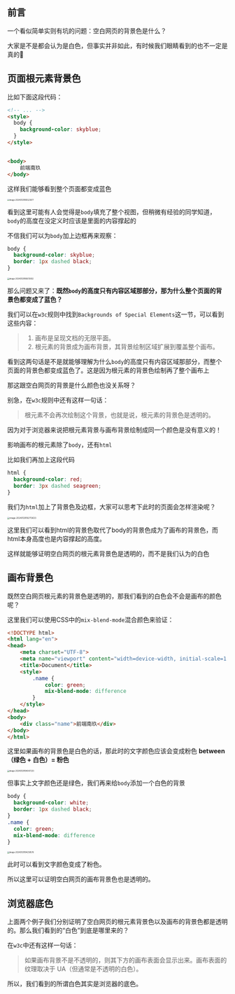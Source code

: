 ## 前言

一个看似简单实则有坑的问题：空白网页的背景色是什么？

大家是不是都会认为是白色，但事实并非如此，有时候我们眼睛看到的也不一定是真的🧐

## 页面根元素背景色

比如下面这段代码：

```html
<!-- ... -->
<style>
  body {
    background-color: skyblue;
  }
</style>


<body>
    前端南玖
</body>
```

这样我们能够看到整个页面都变成蓝色

<img src="/Users/songyao/Library/Application Support/typora-user-images/image-20240129185523877.png" alt="image-20240129185523877" style="zoom:30%;" />

看到这里可能有人会觉得是`body`填充了整个视图，但稍微有经验的同学知道，`body`的高度在没定义时应该是里面的内容撑起的

不信我们可以为`body`加上边框再来观察：

```css
body {
  background-color: skyblue;
  border: 1px dashed black;
}
```

<img src="/Users/songyao/Library/Application Support/typora-user-images/image-20240129185613932.png" alt="image-20240129185613932" style="zoom:30%;" />

那么问题又来了：**既然`body`的高度只有内容区域那部分，那为什么整个页面的背景色都变成了蓝色？**

我们可以在`w3c`规则中找到`Backgrounds of Special Elements`这一节，可以看到这些内容：

>1. 画布是呈现文档的无限平面。
>2. 根元素的背景成为画布背景，其背景绘制区域扩展到覆盖整个画布。

看到这两句话是不是就能够理解为什么`body`的高度只有内容区域那部分，而整个页面的背景色都变成蓝色了。这是因为根元素的背景色绘制再了整个画布上

那这跟空白网页的背景是什么颜色也没关系呀？

别急，在`w3c`规则中还有这样一句话：

> 根元素不会再次绘制这个背景，也就是说，根元素的背景色是透明的。

因为对于浏览器来说把根元素背景与画布背景绘制成同一个颜色是没有意义的！

影响画布的根元素除了`body`，还有`html`

比如我们再加上这段代码

```css
html {
  background-color: red;
  border: 3px dashed seagreen;
}
```

我们为`html`加上了背景色及边框，大家可以思考下此时的页面会怎样渲染呢？

<img src="/Users/songyao/Library/Application Support/typora-user-images/image-20240129192713633.png" alt="image-20240129192713633" style="zoom:33%;" />

这里我们可以看到html的背景色取代了body的背景色成为了画布的背景色，而html本身高度也是内容撑起的高度。

这样就能够证明空白网页的根元素背景色是透明的，而不是我们认为的白色

## 画布背景色

既然空白网页根元素的背景色是透明的，那我们看到的白色会不会是画布的颜色呢？

这里我们可以使用CSS中的`mix-blend-mode`混合颜色来验证：

```html
<!DOCTYPE html>
<html lang="en">
<head>
    <meta charset="UTF-8">
    <meta name="viewport" content="width=device-width, initial-scale=1.0">
    <title>Document</title>
    <style>
        .name {
            color: green;
            mix-blend-mode: difference
        }
    </style>
</head>
<body>
    <div class="name">前端南玖</div>
</body>
</html>
```

这里如果画布的背景色是白色的话，那此时的文字颜色应该会变成粉色 **between（绿色 + 白色）= 粉色**

<img src="/Users/songyao/Library/Application Support/typora-user-images/image-20240129194047233.png" alt="image-20240129194047233" style="zoom:30%;" />

但事实上文字颜色还是绿色，我们再来给`body`添加一个白色的背景

```css
body {
  background-color: white;
  border: 1px dashed black;
}
.name {
  color: green;
  mix-blend-mode: difference
}
```

<img src="/Users/songyao/Desktop/songyao/fe-nanjiu/article/2024/2024-01/images/bg-5.png" alt="image-20240129194238576" style="zoom:30%;" />

此时可以看到文字颜色变成了粉色。

所以这里可以证明空白网页的画布背景色也是透明的。

## 浏览器底色

上面两个例子我们分别证明了空白网页的根元素背景色以及画布的背景色都是透明的。那么我们看到的“白色”到底是哪里来的？

在`w3c`中还有这样一句话：

> 如果画布背景不是不透明的，则其下方的画布表面会显示出来。画布表面的纹理取决于 UA（但通常是不透明的白色）。

所以，我们看到的所谓白色其实是浏览器的底色。